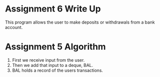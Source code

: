 # Assignment 6 Write Up
This program allows the user to make deposits or withdrawals from a bank account.

# Assignment 5 Algorithm
1. First we receive input from the user.
2. Then we add that input to a deque, BAL.
3. BAL holds a record of the users transactions.

 